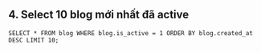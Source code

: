 ## 4.	Select 10 blog mới nhất đã active
```
SELECT * FROM blog WHERE blog.is_active = 1 ORDER BY blog.created_at DESC LIMIT 10;
```